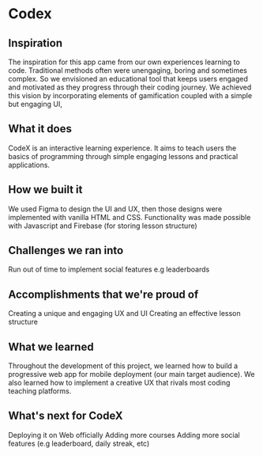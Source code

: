 # Codex

## Inspiration
The inspiration for this app came from our own experiences learning to code. Traditional methods often were unengaging, boring and sometimes complex. So we envisioned an educational tool that keeps users engaged and motivated as they progress through their coding journey. We achieved this vision by incorporating elements of gamification coupled with a simple but engaging UI, 

## What it does
CodeX is an interactive learning experience. It aims to teach users the basics of programming through simple engaging lessons and practical applications.

## How we built it
We used Figma to design the UI and UX, then those designs were implemented with vanilla HTML and CSS.
Functionality was made possible with Javascript and Firebase (for storing lesson structure)

## Challenges we ran into
Run out of time to implement social features e.g leaderboards

## Accomplishments that we're proud of
Creating a unique and engaging UX and UI
Creating an effective lesson structure

## What we learned
Throughout the development of this project, we learned how to build a progressive web app for mobile deployment (our main target audience). We also learned how to implement a creative UX that rivals most  coding teaching platforms. 

## What's next for CodeX
Deploying it on Web officially
Adding more courses
Adding more social features (e.g leaderboard, daily streak, etc)
